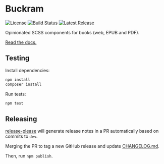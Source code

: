 # Buckram

[![License](https://badgen.net/github/license/pressbooks/buckram)](https://github.com/pressbooks/buckram/blob/production/LICENSE) [![Build Status](https://badgen.net/github/status/pressbooks/buckram)](https://github.com/pressbooks/buckram/actions) [![Latest Release](https://badgen.net/npm/v/buckram)](https://www.npmjs.com/package/buckram)

Opinionated SCSS components for books (web, EPUB and PDF).

[Read the docs.](https://buckram.pressbooks.org/)

## Testing

Install dependencies:

```bash
npm install
composer install
```

Run tests:

```bash
npm test
```

## Releasing

[release-please](https://github.com/googleapis/release-please) will generate release notes in a PR automatically based on commits to `dev`.

Merging the PR to tag a new GitHub release and update [CHANGELOG.md](CHANGELOG.md).

Then, run `npm publish`.
